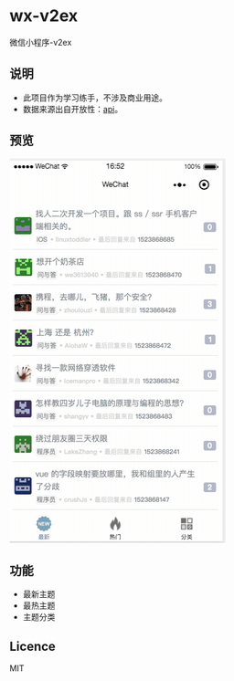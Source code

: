 # wx-v2ex
微信小程序-v2ex

## 说明

- 此项目作为学习练手，不涉及商业用途。
- 数据来源出自开放性：[api](https://www.v2ex.com/p/7v9TEc53)。

## 预览
  
  ![图片](./screenShow.gif)
  
## 功能

- 最新主题
- 最热主题
- 主题分类

## Licence
MIT
